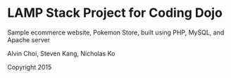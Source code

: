 # LAMP Stack Project for Coding Dojo

Sample ecommerce website, Pokemon Store, built using PHP, MySQL, and Apache server

Alvin Choi, Steven Kang, Nicholas Ko

Copyright 2015
